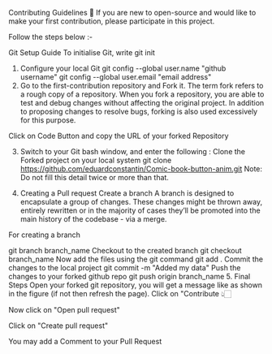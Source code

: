 Contributing Guidelines 📜
If you are new to open-source and would like to make your first contribution, please participate in this project.

Follow the steps below :-

Git Setup Guide
To initialise Git, write
git init
1. Configure your local Git
git config --global user.name "github username"
git config --global user.email "email address"
2. Go to the first-contribution repository and Fork it.
The term fork refers to a rough copy of a repository. When you fork a repository, you are able to test and debug changes without affecting the original project. In addition to proposing changes to resolve bugs, forking is also used excessively for this purpose.

Click on Code Button and copy the URL of your forked Repository

3. Switch to your Git bash window, and enter the following :
Clone the Forked project on your local system
git clone https://github.com/eduardconstantin/Comic-book-button-anim.git
Note: Do not fill this detail twice or more than that.

4. Creating a Pull request
Create a branch
A branch is designed to encapsulate a group of changes. These changes might be thrown away, entirely rewritten or in the majority of cases they’ll be promoted into the main history of the codebase - via a merge.

For creating a branch

git branch branch_name
Checkout to the created branch
git checkout branch_name
Now add the files using the git command
git add .
Commit the changes to the local project
git commit -m "Added my data"
Push the changes to your forked github repo
git push origin branch_name
5. Final Steps
Open your forked git repository, you will get a message like as shown in the figure (if not then refresh the page).
Click on "Contribute 👆🏻

Now click on "Open pull request"

Click on "Create pull request"

You may add a Comment to your Pull Request